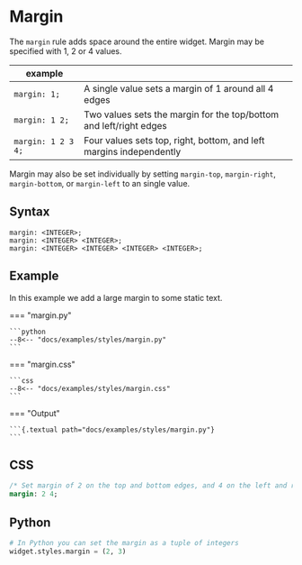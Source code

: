 # Margin

The `margin` rule adds space around the entire widget. Margin may be specified with 1, 2 or 4 values.

| example            |                                                                     |
| ------------------ | ------------------------------------------------------------------- |
| `margin: 1;`       | A single value sets a margin of 1 around all 4 edges                |
| `margin: 1 2;`     | Two values sets the margin for the top/bottom and left/right edges  |
| `margin: 1 2 3 4;` | Four values sets top, right, bottom, and left margins independently |

Margin may also be set individually by setting `margin-top`, `margin-right`, `margin-bottom`, or `margin-left` to an single value.

## Syntax

```
margin: <INTEGER>;
margin: <INTEGER> <INTEGER>;
margin: <INTEGER> <INTEGER> <INTEGER> <INTEGER>;
```

## Example

In this example we add a large margin to some static text.

=== "margin.py"

    ```python
    --8<-- "docs/examples/styles/margin.py"
    ```

=== "margin.css"

    ```css
    --8<-- "docs/examples/styles/margin.css"
    ```

=== "Output"

    ```{.textual path="docs/examples/styles/margin.py"}
    ```

## CSS

```sass
/* Set margin of 2 on the top and bottom edges, and 4 on the left and right */
margin: 2 4;
```

## Python

```python
# In Python you can set the margin as a tuple of integers
widget.styles.margin = (2, 3)
```

